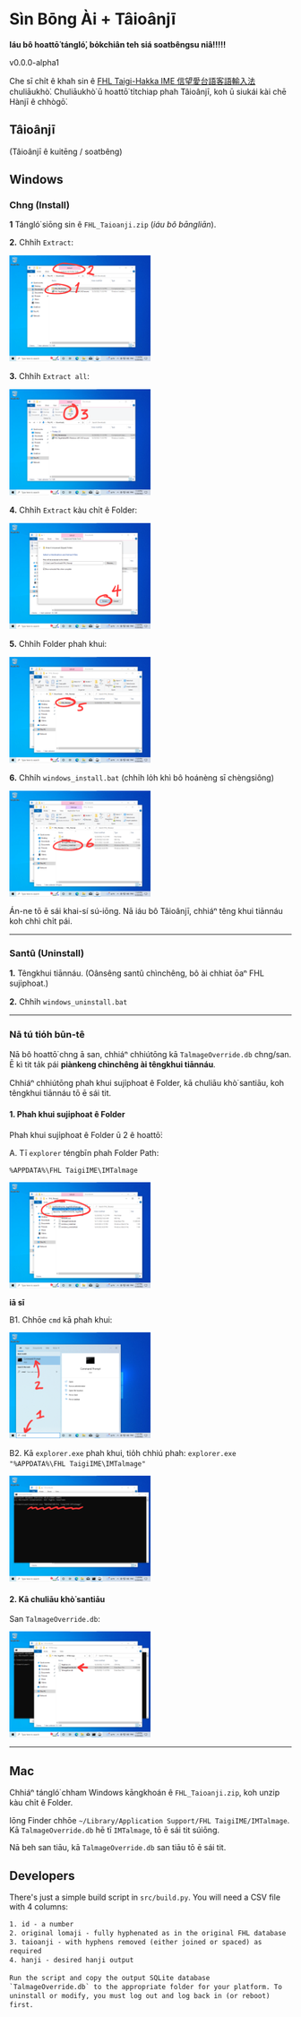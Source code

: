 # Sìn Bōng Ài + Tâioânjī

**Iáu bô hoattō͘ tángló͘, bo̍kchiân teh siá soatbêngsu niâ!!!!!**

v0.0.0-alpha1

Che sī chi̍t ê khah sin ê [FHL Taigi-Hakka IME 信望愛台語客語輸入法](https://taigi.fhl.net/TaigiIME/) chuliāukhò͘. Chuliāukhò͘ ū hoattō͘ ti̍tchiap phah Tâioânjī, koh ū siukái kài chē Hànjī ê chhògō͘.

## Tâioânjī

(Tâioânjī ê kuitēng / soatbêng)

## Windows

### Chng (Install)

**1** Tángló͘ siōng sin ê `FHL_Taioanji.zip` (*iáu bô bāngliān*).

**2.** Chhi̍h `Extract`:

<img src="soatbeng/01-download.png" width="50%" height="50%">

**3.** Chhi̍h `Extract all`:

<img src="soatbeng/02-extract.png" width="50%" height="50%">

**4.** Chhi̍h `Extract` kàu chi̍t ê Folder:

<img src="soatbeng/03-extract.png" width="50%" height="50%">

**5.** Chhi̍h Folder phah khui:

<img src="soatbeng/04-open.png" width="50%" height="50%">

**6.** Chhi̍h `windows_install.bat` (chhi̍h lo̍h khì bô hoánèng sī chèngsiông)

<img src="soatbeng/05-install.png" width="50%" height="50%">

Án-ne tō ē sái khai-sí sú-iōng. Nā iáu bô Tâioânjī, chhiáⁿ têng khui tiānnáu koh chhì chi̍t pái.

---

### Santû (Uninstall)

**1.** Têngkhui tiānnáu. (Oânsêng santû chìnchêng, bô ài chhiat ōaⁿ FHL suji̍phoat.)
   
**2.** Chhi̍h `windows_uninstall.bat`

---

### Nā tú tio̍h būn-tê

Nā bô hoattō͘ chng ā san, chhiáⁿ chhiútōng kā `TalmageOverride.db` chng/san. Ē kì tit ta̍k pái **piànkeng chìnchêng ài têngkhui tiānnáu**.

Chhiáⁿ chhiútōng phah khui suji̍phoat ê Folder, kā chuliāu khò͘ santiāu, koh têngkhui tiānnáu tō ē sái tit.

#### 1. Phah khui suji̍phoat ê Folder

Phah khui suji̍phoat ê Folder ū 2 ê hoattō͘:

A. Tī `explorer` téngbīn phah Folder Path:

```
%APPDATA%\FHL TaigiIME\IMTalmage
```

<img src="soatbeng/alt01-manual.png" width="50%" height="50%">

**iā sī**

B1. Chhōe `cmd` kā phah khui:

<img src="soatbeng/alt02-cmd.png" width="50%" height="50%">

B2. Kā `explorer.exe` phah khui, tio̍h chhiú phah: `explorer.exe "%APPDATA%\FHL TaigiIME\IMTalmage"`

<img src="soatbeng/alt03-open.png" width="50%" height="50%">

#### 2. Kā chuliāu khò͘ santiāu

San `TalmageOverride.db`:

<img src="soatbeng/alt04-override.png" width="50%" height="50%">

---

## Mac

Chhiáⁿ tángló͘ chham Windows kāngkhoán ê `FHL_Taioanji.zip`, koh unzip kàu chi̍t ê Folder.

Iōng Finder chhōe `~/Library/Application Support/FHL TaigiIME/IMTalmage`. Kā `TalmageOverride.db` hē tī `IMTalmage`, tō ē sái tit súiōng.

Nā beh san tiāu, kā `TalmageOverride.db` san tiāu tō ē sái tit.

## Developers

There's just a simple build script in `src/build.py`. You will need a CSV file with 4 columns:

```
1. id - a number
2. original lomaji - fully hyphenated as in the original FHL database
3. taioanji - with hyphens removed (either joined or spaced) as required
4. hanji - desired hanji output

Run the script and copy the output SQLite database `TalmageOverride.db` to the appropriate folder for your platform. To uninstall or modify, you must log out and log back in (or reboot) first.